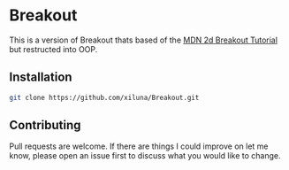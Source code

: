# Breakout

This is a version of Breakout thats based of the [MDN 2d Breakout Tutorial](https://developer.mozilla.org/en-US/docs/Games/Tutorials/2D_Breakout_game_pure_JavaScript) but restructed into OOP.

## Installation

```bash
git clone https://github.com/xiluna/Breakout.git
```

## Contributing
Pull requests are welcome. If there are things I could improve on let me know, please open an issue first to discuss what you would like to change.
